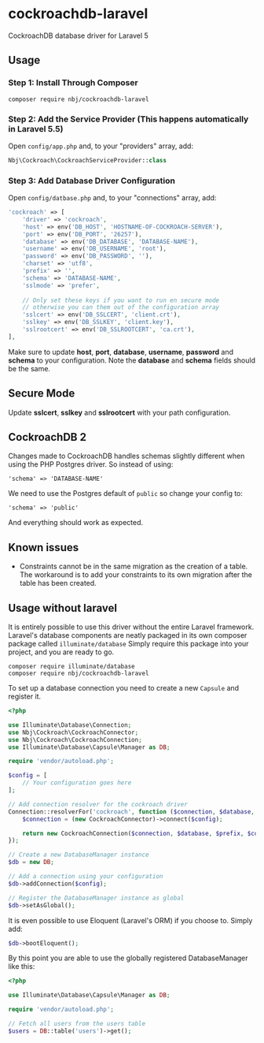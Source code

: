 # cockroachdb-laravel
CockroachDB database driver for Laravel 5

## Usage

### Step 1: Install Through Composer

```
composer require nbj/cockroachdb-laravel
```

### Step 2: Add the Service Provider (This happens automatically in Laravel 5.5) 

Open `config/app.php` and, to your "providers" array, add:

```php
Nbj\Cockroach\CockroachServiceProvider::class
```

### Step 3: Add Database Driver Configuration 

Open `config/datbase.php` and, to your "connections" array, add:

```php
'cockroach' => [
    'driver' => 'cockroach',
    'host' => env('DB_HOST', 'HOSTNAME-OF-COCKROACH-SERVER'),
    'port' => env('DB_PORT', '26257'),
    'database' => env('DB_DATABASE', 'DATABASE-NAME'),
    'username' => env('DB_USERNAME', 'root'),
    'password' => env('DB_PASSWORD', ''),
    'charset' => 'utf8',
    'prefix' => '',
    'schema' => 'DATABASE-NAME',
    'sslmode' => 'prefer',
    
    // Only set these keys if you want to run en secure mode
    // otherwise you can them out of the configuration array
    'sslcert' => env('DB_SSLCERT', 'client.crt'),
    'sslkey' => env('DB_SSLKEY', 'client.key'),
    'sslrootcert' => env('DB_SSLROOTCERT', 'ca.crt'),
],
```

Make sure to update **host**, **port**, **database**, **username**, **password** and **schema** to
your configuration. Note the **database** and **schema** fields should be the same.

## Secure Mode

Update **sslcert**, **sslkey** and **sslrootcert** with your path configuration.

## CockroachDB 2

Changes made to CockroachDB handles schemas slightly
different when using the PHP Postgres driver. So instead of using:
```
'schema' => 'DATABASE-NAME'
```
We need to use the Postgres default of `public` so change your config
to:
```
'schema' => 'public'
```
And everything should work as expected.

## Known issues
- Constraints cannot be in the same migration as the creation of a table. The workaround is to add your constraints to its own migration after the table
  has been created.

## Usage without laravel
It is entirely possible to use this driver without the entire Laravel framework.
Laravel's database components are neatly packaged in its own composer package
called `illuminate/database` Simply require this package into your project, and
you are ready to go.
```
composer require illuminate/database
composer require nbj/cockroachdb-laravel
```

To set up a database connection you need to create a new `Capsule` and register it.
```php
<?php

use Illuminate\Database\Connection;
use Nbj\Cockroach\CockroachConnector;
use Nbj\Cockroach\CockroachConnection;
use Illuminate\Database\Capsule\Manager as DB;

require 'vendor/autoload.php';

$config = [
    // Your configuration goes here
];

// Add connection resolver for the cockroach driver
Connection::resolverFor('cockroach', function ($connection, $database, $prefix, $config) {
    $connection = (new CockroachConnector)->connect($config);

    return new CockroachConnection($connection, $database, $prefix, $config);
});

// Create a new DatabaseManager instance
$db = new DB;

// Add a connection using your configuration
$db->addConnection($config);

// Register the DatabaseManager instance as global
$db->setAsGlobal();
```

It is even possible to use Eloquent (Laravel's ORM) if you choose to. Simply add:
```php
$db->bootEloquent();
```

By this point you are able to use the globally registered DatabaseManager like this:
```php
<?php

use Illuminate\Database\Capsule\Manager as DB;

require 'vendor/autoload.php';

// Fetch all users from the users table
$users = DB::table('users')->get();
```


